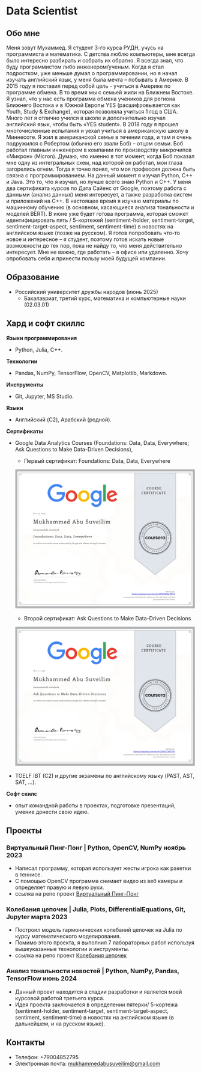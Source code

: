 # Data Scientist

## Обо мне

Меня зовут Мухаммед. Я студент 3-го курса РУДН, учусь на программиста и математика. С детства люблю компьютеры, мне всегда было интересно разбирать и собрать их обратно. Я всегда знал, что буду программистом либо инженером/ученым. Когда я стал подростком, уже меньше думал о программировании, но я начал изучать английский язык, у меня была мечта – побывать в Америке. В 2015 году я поставил перед собой цель - учиться в Америке по программе обмена. В то время мы с семьей жили на Ближнем Востоке. Я узнал, что у нас есть программа обмена учеников для региона Ближнего Востока и в Южной Европы YES (расшифровывается как Youth, Study &amp; Exchange), которая позволяла учиться 1 год в США. Много лет я отлично учился в школе и дополнительно изучал английский язык, чтобы быть «YES student». В 2018 году я прошел многочисленные испытания и уехал учиться в американскую школу в Миннесоте. Я жил в американской семье в течении года, и там я очень подружился с Робертом (обычно его звали Боб) – отцом семьи. Боб работал главным инженером в компании по производству микрочипов «Микрон» (Micron). Думаю, что именно в тот момент, когда Боб показал мне одну из интегральных схем, над которой он работал, мои глаза загорелись огнем. Тогда я точно понял, что моя профессия должна быть связна с программированием.
На данный момент я изучал Python, C++ и Java. Это то, что я изучал, но лучше всего знаю Python и C++. У меня два сертификата курсов по Дата Сайенс от Google, поэтому работа с данными (анализ данных) меня интересует, а также разработка систем и приложений на C++. В настоящее время я изучаю материалы по машинному обучению (в основном, касающиеся анализа тональности и моделей BERT). В июне уже будет готова программа, которая сможет идентифицировать пять / 5-кортежей (sentiment-holder, sentiment-target, sentiment-target-aspect, sentiment, sentiment-time) в новостях на английском языке (позже на русском). Я готов попробовать что-то новое и интересное – я студент, поэтому готов искать новые возможности до тех пор, пока не найду то, что меня действительно интересует. Мне не важно, где работать – в офисе или удаленно. Хочу опробовать себя и принести пользу моей будущей компании.

## Образование 			        		
- Российский университет дружбы народов (июнь 2025)
	- Бакалавриат, третий курс, математика и компьютерные науки (02.03.01)


## Хард и софт скиллс
**Языки программирования**
- Python, Julia, C++.

**Технологии**
- Pandas, NumPy, TensorFlow, OpenCV, Matplotlib, Markdown.

**Инструменты**
- Git, Jupyter, MS Studio.

**Языки**
- Английский (C2), Арабский (родной).

**Сертификаты**
- Google Data Analytics Courses (Foundations: Data, Data, Everywhere; Ask
Questions to Make Data-Driven Decisions),

	- Первый сертификат: Foundations: Data, Data, Everywhere
	
	![Foundations: Data, Data, Everywhere](/assets/img/coursera_certificate_01.jpg)

	- Второй сертификат: Ask Questions to Make Data-Driven Decisions
	
	![Ask Questions to Make Data-Driven Decisions](/assets/img/coursera_certificate_02.jpg)

- TOELF IBT (C2) и другие экзамены по английскому
языку (PAST, AST, SAT, …).

**Софт скилс**
- опыт командной работы в проектах, подготовке презентаций, умение донести
свою идею.

## Проекты

### Виртуальный Пинг-Понг | Python, OpenCV, NumPy ноябрь 2023

- Написал программу, которая использует жесты игрока как ракетки в теннисе.
- С помощью OpenCV программа снимает видео из веб камеры и определяет правую и
левую руки.
- ссылка на репо проект [Виртуальный Пинг-Понг](https://github.com/Mukhammed-Abu-Suveilim/ComputerVision/tree/main/PingPongGame)

### Колебания цепочек | Julia, Plots, DifferentialEquations, Git, Jupyter марта 2023

- Построил модель гармонических колебаний цепочек на Julia по курсу
математического моделирования.
- Помимо этого проекта, я выполнил 7 лабораторных работ используя вышеуказанные
технологии и инструменты.
- ссылка на репо проект [Колебания цепочек](https://github.com/Mukhammed-Abu-Suveilim/study_2023-2024_mathmod/tree/master/group-project)

### Анализ тональности новостей | Python, NumPy, Pandas, TensorFlow июнь 2024

- Данный проект находится в стадии разработки и является моей курсовой работой
третьего курса.
- Идея проекта заключается в определении пятерки/ 5-кортежа (sentiment-holder,
sentiment-target, sentiment-target-aspect, sentiment, sentiment-time) в новостях на
английском языке (в дальнейшем, и на русском языке).

## Контакты
- Телефон: +79004852795
- Электронная почта: mukhammedabusuveilim@gmail.com  